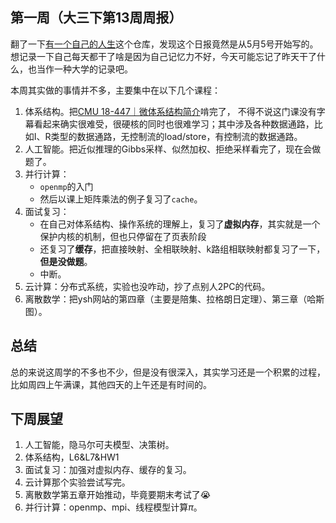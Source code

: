 ## 第一周（大三下第13周周报）

翻了一下[有一个自己的人生](https://github.com/Tswatery/LearningLog)这个仓库，发现这个日报竟然是从5月5号开始写的。想记录一下自己每天都干了啥是因为自己记忆力不好，今天可能忘记了昨天干了什么，也当作一种大学的记录吧。

本周其实做的事情并不多，主要集中在以下几个课程：

1. 体系结构。把[CMU 18-447｜微体系结构简介](https://www.youtube.com/watch?v=qJmTZwzf1L4&t=5553s)啃完了， 不得不说这门课没有字幕看起来确实很难受，很硬核的同时也很难学习；其中涉及各种数据通路，比如I、R类型的数据通路，无控制流的load/store，有控制流的数据通路。
2. 人工智能。把近似推理的Gibbs采样、似然加权、拒绝采样看完了，现在会做题了。
3. 并行计算：
   - `openmp`的入门
   - 然后以课上矩阵乘法的例子复习了`cache`。
4. 面试复习：
   - 在自己对体系结构、操作系统的理解上，复习了**虚拟内存**，其实就是一个保护内核的机制，但也只停留在了页表阶段
   - 还复习了**缓存**，把直接映射、全相联映射、k路组相联映射都复习了一下，**但是没做题**。
   - 中断。
5. 云计算：分布式系统，实验也没咋动，抄了点别人2PC的代码。
6. 离散数学：把ysh网站的第四章（主要是陪集、拉格朗日定理）、第三章（哈斯图）。

## 总结

总的来说这周学的不多也不少，但是没有很深入，其实学习还是一个积累的过程，比如周四上午满课，其他四天的上午还是有时间的。

## 下周展望

1. 人工智能，隐马尔可夫模型、决策树。
2. 体系结构，L6&L7&HW1
3. 面试复习：加强对虚拟内存、缓存的复习。
4. 云计算那个实验尝试写完。
5. 离散数学第五章开始推动，毕竟要期末考试了😭
6. 并行计算：openmp、mpi、线程模型计算$\pi$。